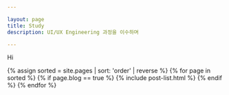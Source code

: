 ```yaml
---

layout: page
title: Study
description: UI/UX Engineering 과정을 이수하며

---
```

<p> Hi </p>

{% assign sorted = site.pages | sort: 'order' | reverse %} {% for page in sorted %} {% if page.blog == true %} {% include post-list.html %} {% endif %} {% endfor %}
